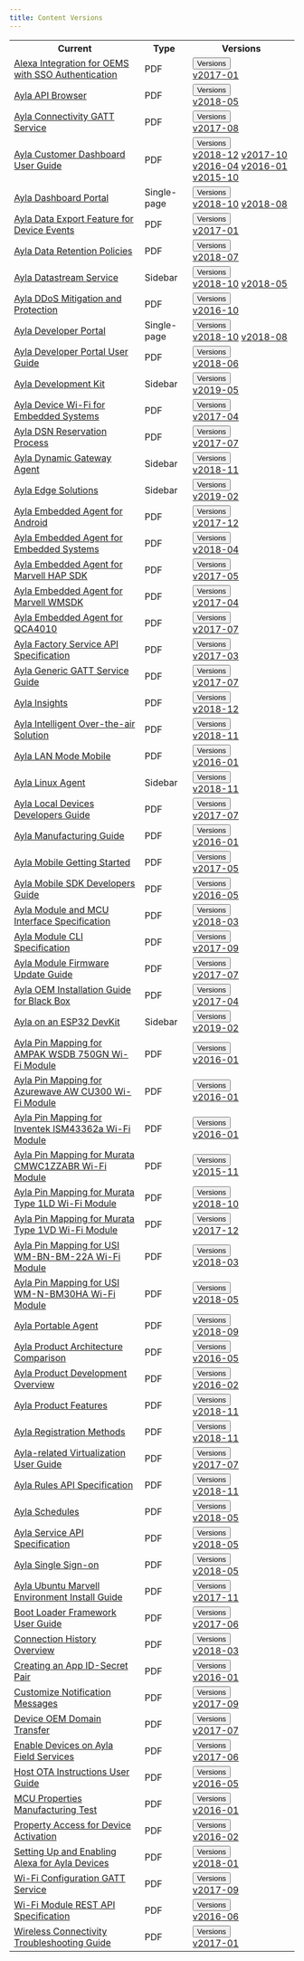 ```yaml
---
title: Content Versions
---
```


<table class="version-table">
  <tr><th>Current</th><th>Type</th><th>Versions</th></tr>
  <tr>
    <td><a href="/content/alexa-integration-for-oems-with-sso-authentication">Alexa Integration for OEMS with SSO Authentication</a></td>
    <td>PDF</td>
    <td>
      <div class="dropdown">
        <button class="btn btn-link btn-sm dropdown-toggle" type="button" id="alexa-integration-for-oems-with-sso-authentication" data-toggle="dropdown" aria-haspopup="true" aria-expanded="false">Versions</button>
        <div class="dropdown-menu" aria-labelledby="alexa-integration-for-oems-with-sso-authentication">
          <a class="dropdown-item" href="/content/alexa-integration-for-oems-with-sso-authentication-2017-01.pdf">v2017-01</a>
        </div>
      </div>
    </td>
  </tr>
  <tr>
    <td><a href="/content/ayla-api-browser">Ayla API Browser</a></td>
    <td>PDF</td>
    <td>
      <div class="dropdown">
        <button class="btn btn-link btn-sm dropdown-toggle" type="button" id="ayla-api-browser" data-toggle="dropdown" aria-haspopup="true" aria-expanded="false">Versions</button>
        <div class="dropdown-menu" aria-labelledby="ayla-api-browser">
          <a class="dropdown-item" href="/content/ayla-api-browser-2018-05.pdf">v2018-05</a>
        </div>
      </div>
    </td>
  </tr>
  <tr>
    <td><a href="/content/ayla-connectivity-gatt-service">Ayla Connectivity GATT Service</a></td>
    <td>PDF</td>
    <td>
      <div class="dropdown">
        <button class="btn btn-link btn-sm dropdown-toggle" type="button" id="ayla-connectivity-gatt-service" data-toggle="dropdown" aria-haspopup="true" aria-expanded="false">Versions</button>
        <div class="dropdown-menu" aria-labelledby="ayla-connectivity-gatt-service">
          <a class="dropdown-item" href="/content/ayla-connectivity-gatt-service-2017-08.pdf">v2017-08</a>
        </div>
      </div>
    </td>
  </tr>
  <tr>
    <td><a href="/content/ayla-customer-dashboard-user-guide">Ayla Customer Dashboard User Guide</a></td>
    <td>PDF</td>
    <td>
      <div class="dropdown">
        <button class="btn btn-link btn-sm dropdown-toggle" type="button" id="ayla-customer-dashboard-user-guide" data-toggle="dropdown" aria-haspopup="true" aria-expanded="false">Versions</button>
        <div class="dropdown-menu" aria-labelledby="ayla-customer-dashboard-user-guide">
          <a class="dropdown-item" href="/content/ayla-customer-dashboard-user-guide-2018-12.pdf">v2018-12</a>
          <a class="dropdown-item" href="/content/ayla-customer-dashboard-user-guide-2017-10.pdf">v2017-10</a>
          <a class="dropdown-item" href="/content/ayla-customer-dashboard-user-guide-2016-04.pdf">v2016-04</a>
          <a class="dropdown-item" href="/content/ayla-customer-dashboard-user-guide-2016-01.pdf">v2016-01</a>
          <a class="dropdown-item" href="/content/ayla-customer-dashboard-user-guide-2015-10.pdf">v2015-10</a>
        </div>
      </div>
    </td>
  </tr>
  <tr>
    <td><a href="/content/ayla-dashboard-portal">Ayla Dashboard Portal</a></td>
    <td>Single-page</td>
    <td>
      <div class="dropdown">
        <button class="btn btn-link btn-sm dropdown-toggle" type="button" id="ayla-dashboard-portal" data-toggle="dropdown" aria-haspopup="true" aria-expanded="false">Versions</button>
        <div class="dropdown-menu" aria-labelledby="ayla-dashboard-portal">
          <a class="dropdown-item" href="/content/ayla-dashboard-portal-2018-10">v2018-10</a>
          <a class="dropdown-item" href="/content/ayla-dashboard-portal-2018-08">v2018-08</a>
        </div>
      </div>
    </td>
  </tr>
  <tr>
    <td><a href="/content/ayla-data-export-feature-for-device-events">Ayla Data Export Feature for Device Events</a></td>
    <td>PDF</td>
    <td>
      <div class="dropdown">
        <button class="btn btn-link btn-sm dropdown-toggle" type="button" id="ayla-data-export-feature-for-device-events" data-toggle="dropdown" aria-haspopup="true" aria-expanded="false">Versions</button>
        <div class="dropdown-menu" aria-labelledby="ayla-data-export-feature-for-device-events">
          <a class="dropdown-item" href="/content/ayla-data-export-feature-for-device-events-2017-01.pdf">v2017-01</a>
        </div>
      </div>
    </td>
  </tr>
  <tr>
    <td><a href="/content/ayla-data-retention-policies">Ayla Data Retention Policies</a></td>
    <td>PDF</td>
    <td>
      <div class="dropdown">
        <button class="btn btn-link btn-sm dropdown-toggle" type="button" id="ayla-data-retention-policies" data-toggle="dropdown" aria-haspopup="true" aria-expanded="false">Versions</button>
        <div class="dropdown-menu" aria-labelledby="ayla-data-retention-policies">
          <a class="dropdown-item" href="/content/ayla-data-retention-policies-2018-07.pdf">v2018-07</a>
        </div>
      </div>
    </td>
  </tr>
  <tr>
    <td><a href="/content/ayla-datastream-service">Ayla Datastream Service</a></td>
    <td>Sidebar</td>
    <td>
      <div class="dropdown">
        <button class="btn btn-link btn-sm dropdown-toggle" type="button" id="ayla-datastream-service" data-toggle="dropdown" aria-haspopup="true" aria-expanded="false">Versions</button>
        <div class="dropdown-menu" aria-labelledby="ayla-datastream-service">
          <a class="dropdown-item" href="/content/ayla-datastream-service-2018-10">v2018-10</a>
          <a class="dropdown-item" href="/content/ayla-datastream-service-2018-05">v2018-05</a>
        </div>
      </div>
    </td>
  </tr>
  <tr>
    <td><a href="/content/ayla-ddos-mitigation-and-protection">Ayla DDoS Mitigation and Protection</a></td>
    <td>PDF</td>
    <td>
      <div class="dropdown">
        <button class="btn btn-link btn-sm dropdown-toggle" type="button" id="ayla-ddos-mitigation-and-protection" data-toggle="dropdown" aria-haspopup="true" aria-expanded="false">Versions</button>
        <div class="dropdown-menu" aria-labelledby="ayla-ddos-mitigation-and-protection">
          <a class="dropdown-item" href="/content/ayla-ddos-mitigation-and-protection-2016-10.pdf">v2016-10</a>
        </div>
      </div>
    </td>
  </tr>
  <tr>
    <td><a href="/content/ayla-developer-portal">Ayla Developer Portal</a></td>
    <td>Single-page</td>
    <td>
      <div class="dropdown">
        <button class="btn btn-link btn-sm dropdown-toggle" type="button" id="ayla-developer-portal" data-toggle="dropdown" aria-haspopup="true" aria-expanded="false">Versions</button>
        <div class="dropdown-menu" aria-labelledby="ayla-developer-portal">
          <a class="dropdown-item" href="/content/ayla-developer-portal-2018-10">v2018-10</a>
          <a class="dropdown-item" href="/content/ayla-developer-portal-2018-08">v2018-08</a>
        </div>
      </div>
    </td>
  </tr>
  <tr>
    <td><a href="/content/ayla-developer-portal-user-guide">Ayla Developer Portal User Guide</a></td>
    <td>PDF</td>
    <td>
      <div class="dropdown">
        <button class="btn btn-link btn-sm dropdown-toggle" type="button" id="ayla-developer-portal-user-guide" data-toggle="dropdown" aria-haspopup="true" aria-expanded="false">Versions</button>
        <div class="dropdown-menu" aria-labelledby="ayla-developer-portal-user-guide">
          <a class="dropdown-item" href="/content/ayla-developer-portal-user-guide-2018-06.pdf">v2018-06</a>
        </div>
      </div>
    </td>
  </tr>
  <tr>
    <td><a href="/content/ayla-development-kit">Ayla Development Kit</a></td>
    <td>Sidebar</td>
    <td>
      <div class="dropdown">
        <button class="btn btn-link btn-sm dropdown-toggle" type="button" id="ayla-development-kit" data-toggle="dropdown" aria-haspopup="true" aria-expanded="false">Versions</button>
        <div class="dropdown-menu" aria-labelledby="ayla-development-kit">
          <a class="dropdown-item" href="/content/ayla-development-kit-2019-05">v2019-05</a>
        </div>
      </div>
    </td>
  </tr>
  <tr>
    <td><a href="/content/ayla-device-wi-fi-for-embedded-systems">Ayla Device Wi-Fi for Embedded Systems</a></td>
    <td>PDF</td>
    <td>
      <div class="dropdown">
        <button class="btn btn-link btn-sm dropdown-toggle" type="button" id="ayla-device-wi-fi-for-embedded-systems" data-toggle="dropdown" aria-haspopup="true" aria-expanded="false">Versions</button>
        <div class="dropdown-menu" aria-labelledby="ayla-device-wi-fi-for-embedded-systems">
          <a class="dropdown-item" href="/content/ayla-device-wi-fi-for-embedded-systems-2017-04.pdf">v2017-04</a>
        </div>
      </div>
    </td>
  </tr>
  <tr>
    <td><a href="/content/ayla-dsn-reservation-process">Ayla DSN Reservation Process</a></td>
    <td>PDF</td>
    <td>
      <div class="dropdown">
        <button class="btn btn-link btn-sm dropdown-toggle" type="button" id="ayla-dsn-reservation-process" data-toggle="dropdown" aria-haspopup="true" aria-expanded="false">Versions</button>
        <div class="dropdown-menu" aria-labelledby="ayla-dsn-reservation-process">
          <a class="dropdown-item" href="/content/ayla-dsn-reservation-process-2017-07.pdf">v2017-07</a>
        </div>
      </div>
    </td>
  </tr>
  <tr>
    <td><a href="/content/ayla-dynamic-gateway-agent">Ayla Dynamic Gateway Agent</a></td>
    <td>Sidebar</td>
    <td>
      <div class="dropdown">
        <button class="btn btn-link btn-sm dropdown-toggle" type="button" id="ayla-dynamic-gateway-agent" data-toggle="dropdown" aria-haspopup="true" aria-expanded="false">Versions</button>
        <div class="dropdown-menu" aria-labelledby="ayla-dynamic-gateway-agent">
          <a class="dropdown-item" href="/content/ayla-dynamic-gateway-agent-2018-11">v2018-11</a>
        </div>
      </div>
    </td>
  </tr>
  <tr>
    <td><a href="/content/ayla-edge-solutions">Ayla Edge Solutions</a></td>
    <td>Sidebar</td>
    <td>
      <div class="dropdown">
        <button class="btn btn-link btn-sm dropdown-toggle" type="button" id="ayla-edge-solutions" data-toggle="dropdown" aria-haspopup="true" aria-expanded="false">Versions</button>
        <div class="dropdown-menu" aria-labelledby="ayla-edge-solutions">
          <a class="dropdown-item" href="/content/ayla-edge-solutions-2019-02">v2019-02</a>
        </div>
      </div>
    </td>
  </tr>
  <tr>
    <td><a href="/content/ayla-embedded-agent-for-android">Ayla Embedded Agent for Android</a></td>
    <td>PDF</td>
    <td>
      <div class="dropdown">
        <button class="btn btn-link btn-sm dropdown-toggle" type="button" id="ayla-embedded-agent-for-android" data-toggle="dropdown" aria-haspopup="true" aria-expanded="false">Versions</button>
        <div class="dropdown-menu" aria-labelledby="ayla-embedded-agent-for-android">
          <a class="dropdown-item" href="/content/ayla-embedded-agent-for-android-2017-12.pdf">v2017-12</a>
        </div>
      </div>
    </td>
  </tr>
  <tr>
    <td><a href="/content/ayla-embedded-agent-for-embedded-systems">Ayla Embedded Agent for Embedded Systems</a></td>
    <td>PDF</td>
    <td>
      <div class="dropdown">
        <button class="btn btn-link btn-sm dropdown-toggle" type="button" id="ayla-embedded-agent-for-embedded-systems" data-toggle="dropdown" aria-haspopup="true" aria-expanded="false">Versions</button>
        <div class="dropdown-menu" aria-labelledby="ayla-embedded-agent-for-embedded-systems">
          <a class="dropdown-item" href="/content/ayla-embedded-agent-for-embedded-systems-2018-04.pdf">v2018-04</a>
        </div>
      </div>
    </td>
  </tr>
  <tr>
    <td><a href="/content/ayla-embedded-agent-for-marvell-hap-sdk">Ayla Embedded Agent for Marvell HAP SDK</a></td>
    <td>PDF</td>
    <td>
      <div class="dropdown">
        <button class="btn btn-link btn-sm dropdown-toggle" type="button" id="ayla-embedded-agent-for-marvell-hap-sdk" data-toggle="dropdown" aria-haspopup="true" aria-expanded="false">Versions</button>
        <div class="dropdown-menu" aria-labelledby="ayla-embedded-agent-for-marvell-hap-sdk">
          <a class="dropdown-item" href="/content/ayla-embedded-agent-for-marvell-hap-sdk-2017-05.pdf">v2017-05</a>
        </div>
      </div>
    </td>
  </tr>
  <tr>
    <td><a href="/content/ayla-embedded-agent-for-marvell-wmsdk">Ayla Embedded Agent for Marvell WMSDK</a></td>
    <td>PDF</td>
    <td>
      <div class="dropdown">
        <button class="btn btn-link btn-sm dropdown-toggle" type="button" id="ayla-embedded-agent-for-marvell-wmsdk" data-toggle="dropdown" aria-haspopup="true" aria-expanded="false">Versions</button>
        <div class="dropdown-menu" aria-labelledby="ayla-embedded-agent-for-marvell-wmsdk">
          <a class="dropdown-item" href="/content/ayla-embedded-agent-for-marvell-wmsdk-2017-04.pdf">v2017-04</a>
        </div>
      </div>
    </td>
  </tr>
  <tr>
    <td><a href="/content/ayla-embedded-agent-for-qca4010">Ayla Embedded Agent for QCA4010</a></td>
    <td>PDF</td>
    <td>
      <div class="dropdown">
        <button class="btn btn-link btn-sm dropdown-toggle" type="button" id="ayla-embedded-agent-for-qca4010" data-toggle="dropdown" aria-haspopup="true" aria-expanded="false">Versions</button>
        <div class="dropdown-menu" aria-labelledby="ayla-embedded-agent-for-qca4010">
          <a class="dropdown-item" href="/content/ayla-embedded-agent-for-qca4010-2017-07.pdf">v2017-07</a>
        </div>
      </div>
    </td>
  </tr>
  <tr>
    <td><a href="/content/ayla-factory-service-api-specification">Ayla Factory Service API Specification</a></td>
    <td>PDF</td>
    <td>
      <div class="dropdown">
        <button class="btn btn-link btn-sm dropdown-toggle" type="button" id="ayla-factory-service-api-specification" data-toggle="dropdown" aria-haspopup="true" aria-expanded="false">Versions</button>
        <div class="dropdown-menu" aria-labelledby="ayla-factory-service-api-specification">
          <a class="dropdown-item" href="/content/ayla-factory-service-api-specification-2017-03.pdf">v2017-03</a>
        </div>
      </div>
    </td>
  </tr>
  <tr>
    <td><a href="/content/ayla-generic-gatt-service-guide">Ayla Generic GATT Service Guide</a></td>
    <td>PDF</td>
    <td>
      <div class="dropdown">
        <button class="btn btn-link btn-sm dropdown-toggle" type="button" id="ayla-generic-gatt-service-guide" data-toggle="dropdown" aria-haspopup="true" aria-expanded="false">Versions</button>
        <div class="dropdown-menu" aria-labelledby="ayla-generic-gatt-service-guide">
          <a class="dropdown-item" href="/content/ayla-generic-gatt-service-guide-2017-07.pdf">v2017-07</a>
        </div>
      </div>
    </td>
  </tr>
  <tr>
    <td><a href="/content/ayla-insights">Ayla Insights</a></td>
    <td>PDF</td>
    <td>
      <div class="dropdown">
        <button class="btn btn-link btn-sm dropdown-toggle" type="button" id="ayla-insights" data-toggle="dropdown" aria-haspopup="true" aria-expanded="false">Versions</button>
        <div class="dropdown-menu" aria-labelledby="ayla-insights">
          <a class="dropdown-item" href="/content/ayla-insights-2018-12.pdf">v2018-12</a>
        </div>
      </div>
    </td>
  </tr>
  <tr>
    <td><a href="/content/ayla-intelligent-over-the-air-solution">Ayla Intelligent Over-the-air Solution</a></td>
    <td>PDF</td>
    <td>
      <div class="dropdown">
        <button class="btn btn-link btn-sm dropdown-toggle" type="button" id="ayla-intelligent-over-the-air-solution" data-toggle="dropdown" aria-haspopup="true" aria-expanded="false">Versions</button>
        <div class="dropdown-menu" aria-labelledby="ayla-intelligent-over-the-air-solution">
          <a class="dropdown-item" href="/content/ayla-intelligent-over-the-air-solution-2018-11.pdf">v2018-11</a>
        </div>
      </div>
    </td>
  </tr>
  <tr>
    <td><a href="/content/ayla-lan-mode-mobile">Ayla LAN Mode Mobile</a></td>
    <td>PDF</td>
    <td>
      <div class="dropdown">
        <button class="btn btn-link btn-sm dropdown-toggle" type="button" id="ayla-lan-mode-mobile" data-toggle="dropdown" aria-haspopup="true" aria-expanded="false">Versions</button>
        <div class="dropdown-menu" aria-labelledby="ayla-lan-mode-mobile">
          <a class="dropdown-item" href="/content/ayla-lan-mode-mobile-2016-01.pdf">v2016-01</a>
        </div>
      </div>
    </td>
  </tr>
  <tr>
    <td><a href="/content/ayla-linux-agent">Ayla Linux Agent</a></td>
    <td>Sidebar</td>
    <td>
      <div class="dropdown">
        <button class="btn btn-link btn-sm dropdown-toggle" type="button" id="ayla-linux-agent" data-toggle="dropdown" aria-haspopup="true" aria-expanded="false">Versions</button>
        <div class="dropdown-menu" aria-labelledby="ayla-linux-agent">
          <a class="dropdown-item" href="/content/ayla-linux-agent-2018-11">v2018-11</a>
        </div>
      </div>
    </td>
  </tr>
  <tr>
    <td><a href="/content/ayla-local-devices-developers-guide">Ayla Local Devices Developers Guide</a></td>
    <td>PDF</td>
    <td>
      <div class="dropdown">
        <button class="btn btn-link btn-sm dropdown-toggle" type="button" id="ayla-local-devices-developers-guide" data-toggle="dropdown" aria-haspopup="true" aria-expanded="false">Versions</button>
        <div class="dropdown-menu" aria-labelledby="ayla-local-devices-developers-guide">
          <a class="dropdown-item" href="/content/ayla-local-devices-developers-guide-2017-07.pdf">v2017-07</a>
        </div>
      </div>
    </td>
  </tr>
  <tr>
    <td><a href="/content/ayla-manufacturing-guide">Ayla Manufacturing Guide</a></td>
    <td>PDF</td>
    <td>
      <div class="dropdown">
        <button class="btn btn-link btn-sm dropdown-toggle" type="button" id="ayla-manufacturing-guide" data-toggle="dropdown" aria-haspopup="true" aria-expanded="false">Versions</button>
        <div class="dropdown-menu" aria-labelledby="ayla-manufacturing-guide">
          <a class="dropdown-item" href="/content/ayla-manufacturing-guide-2016-01.pdf">v2016-01</a>
        </div>
      </div>
    </td>
  </tr>
  <tr>
    <td><a href="/content/ayla-mobile-getting-started">Ayla Mobile Getting Started</a></td>
    <td>PDF</td>
    <td>
      <div class="dropdown">
        <button class="btn btn-link btn-sm dropdown-toggle" type="button" id="ayla-mobile-getting-started" data-toggle="dropdown" aria-haspopup="true" aria-expanded="false">Versions</button>
        <div class="dropdown-menu" aria-labelledby="ayla-mobile-getting-started">
          <a class="dropdown-item" href="/content/ayla-mobile-getting-started-2017-05.pdf">v2017-05</a>
        </div>
      </div>
    </td>
  </tr>
  <tr>
    <td><a href="/content/ayla-mobile-sdk-developers-guide">Ayla Mobile SDK Developers Guide</a></td>
    <td>PDF</td>
    <td>
      <div class="dropdown">
        <button class="btn btn-link btn-sm dropdown-toggle" type="button" id="ayla-mobile-sdk-developers-guide" data-toggle="dropdown" aria-haspopup="true" aria-expanded="false">Versions</button>
        <div class="dropdown-menu" aria-labelledby="ayla-mobile-sdk-developers-guide">
          <a class="dropdown-item" href="/content/ayla-mobile-sdk-developers-guide-2016-05.pdf">v2016-05</a>
        </div>
      </div>
    </td>
  </tr>
  <tr>
    <td><a href="/content/ayla-module-and-mcu-interface-specification">Ayla Module and MCU Interface Specification</a></td>
    <td>PDF</td>
    <td>
      <div class="dropdown">
        <button class="btn btn-link btn-sm dropdown-toggle" type="button" id="ayla-module-and-mcu-interface-specification" data-toggle="dropdown" aria-haspopup="true" aria-expanded="false">Versions</button>
        <div class="dropdown-menu" aria-labelledby="ayla-module-and-mcu-interface-specification">
          <a class="dropdown-item" href="/content/ayla-module-and-mcu-interface-specification-2018-03.pdf">v2018-03</a>
        </div>
      </div>
    </td>
  </tr>
  <tr>
    <td><a href="/content/ayla-module-cli-specification">Ayla Module CLI Specification</a></td>
    <td>PDF</td>
    <td>
      <div class="dropdown">
        <button class="btn btn-link btn-sm dropdown-toggle" type="button" id="ayla-module-cli-specification" data-toggle="dropdown" aria-haspopup="true" aria-expanded="false">Versions</button>
        <div class="dropdown-menu" aria-labelledby="ayla-module-cli-specification">
          <a class="dropdown-item" href="/content/ayla-module-cli-specification-2017-09.pdf">v2017-09</a>
        </div>
      </div>
    </td>
  </tr>
  <tr>
    <td><a href="/content/ayla-module-firmware-update-guide">Ayla Module Firmware Update Guide</a></td>
    <td>PDF</td>
    <td>
      <div class="dropdown">
        <button class="btn btn-link btn-sm dropdown-toggle" type="button" id="ayla-module-firmware-update-guide" data-toggle="dropdown" aria-haspopup="true" aria-expanded="false">Versions</button>
        <div class="dropdown-menu" aria-labelledby="ayla-module-firmware-update-guide">
          <a class="dropdown-item" href="/content/ayla-module-firmware-update-guide-2017-07.pdf">v2017-07</a>
        </div>
      </div>
    </td>
  </tr>
  <tr>
    <td><a href="/content/ayla-oem-installation-guide-for-black-box">Ayla OEM Installation Guide for Black Box</a></td>
    <td>PDF</td>
    <td>
      <div class="dropdown">
        <button class="btn btn-link btn-sm dropdown-toggle" type="button" id="ayla-oem-installation-guide-for-black-box" data-toggle="dropdown" aria-haspopup="true" aria-expanded="false">Versions</button>
        <div class="dropdown-menu" aria-labelledby="ayla-oem-installation-guide-for-black-box">
          <a class="dropdown-item" href="/content/ayla-oem-installation-guide-for-black-box-2017-04.pdf">v2017-04</a>
        </div>
      </div>
    </td>
  </tr>
  <tr>
    <td><a href="/content/ayla-on-an-esp32-dev-kit">Ayla on an ESP32 DevKit</a></td>
    <td>Sidebar</td>
    <td>
      <div class="dropdown">
        <button class="btn btn-link btn-sm dropdown-toggle" type="button" id="ayla-on-an-esp32-dev-kit" data-toggle="dropdown" aria-haspopup="true" aria-expanded="false">Versions</button>
        <div class="dropdown-menu" aria-labelledby="ayla-on-an-esp32-dev-kit">
          <a class="dropdown-item" href="/content/ayla-on-an-esp32-dev-kit-2019-02">v2019-02</a>
        </div>
      </div>
    </td>
  </tr>
  <tr>
    <td><a href="/content/ayla-pin-mapping-for-ampak-wsdb-750gn-wi-fi-module">Ayla Pin Mapping for AMPAK WSDB 750GN Wi-Fi Module</a></td>
    <td>PDF</td>
    <td>
      <div class="dropdown">
        <button class="btn btn-link btn-sm dropdown-toggle" type="button" id="ayla-pin-mapping-for-ampak-wsdb-750gn-wi-fi-module" data-toggle="dropdown" aria-haspopup="true" aria-expanded="false">Versions</button>
        <div class="dropdown-menu" aria-labelledby="ayla-pin-mapping-for-ampak-wsdb-750gn-wi-fi-module">
          <a class="dropdown-item" href="/content/ayla-pin-mapping-for-ampak-wsdb-750gn-wi-fi-module-2016-01.pdf">v2016-01</a>
        </div>
      </div>
    </td>
  </tr>
  <tr>
    <td><a href="/content/ayla-pin-mapping-for-azurewave-aw-cu300-wi-fi-module">Ayla Pin Mapping for Azurewave AW CU300 Wi-Fi Module</a></td>
    <td>PDF</td>
    <td>
      <div class="dropdown">
        <button class="btn btn-link btn-sm dropdown-toggle" type="button" id="ayla-pin-mapping-for-azurewave-aw-cu300-wi-fi-module" data-toggle="dropdown" aria-haspopup="true" aria-expanded="false">Versions</button>
        <div class="dropdown-menu" aria-labelledby="ayla-pin-mapping-for-azurewave-aw-cu300-wi-fi-module">
          <a class="dropdown-item" href="/content/ayla-pin-mapping-for-azurewave-aw-cu300-wi-fi-module-2016-01.pdf">v2016-01</a>
        </div>
      </div>
    </td>
  </tr>
  <tr>
    <td><a href="/content/ayla-pin-mapping-for-inventek-ism43362a-wi-fi-module">Ayla Pin Mapping for Inventek ISM43362a Wi-Fi Module</a></td>
    <td>PDF</td>
    <td>
      <div class="dropdown">
        <button class="btn btn-link btn-sm dropdown-toggle" type="button" id="ayla-pin-mapping-for-inventek-ism43362a-wi-fi-module" data-toggle="dropdown" aria-haspopup="true" aria-expanded="false">Versions</button>
        <div class="dropdown-menu" aria-labelledby="ayla-pin-mapping-for-inventek-ism43362a-wi-fi-module">
          <a class="dropdown-item" href="/content/ayla-pin-mapping-for-inventek-ism43362a-wi-fi-module-2016-01.pdf">v2016-01</a>
        </div>
      </div>
    </td>
  </tr>
  <tr>
    <td><a href="/content/ayla-pin-mapping-for-murata-cmwc1zzabr-wi-fi-module">Ayla Pin Mapping for Murata CMWC1ZZABR Wi-Fi Module</a></td>
    <td>PDF</td>
    <td>
      <div class="dropdown">
        <button class="btn btn-link btn-sm dropdown-toggle" type="button" id="ayla-pin-mapping-for-murata-cmwc1zzabr-wi-fi-module" data-toggle="dropdown" aria-haspopup="true" aria-expanded="false">Versions</button>
        <div class="dropdown-menu" aria-labelledby="ayla-pin-mapping-for-murata-cmwc1zzabr-wi-fi-module">
          <a class="dropdown-item" href="/content/ayla-pin-mapping-for-murata-cmwc1zzabr-wi-fi-module-2015-11.pdf">v2015-11</a>
        </div>
      </div>
    </td>
  </tr>
  <tr>
    <td><a href="/content/ayla-pin-mapping-for-murata-type-1ld-wi-fi-module">Ayla Pin Mapping for Murata Type 1LD Wi-Fi Module</a></td>
    <td>PDF</td>
    <td>
      <div class="dropdown">
        <button class="btn btn-link btn-sm dropdown-toggle" type="button" id="ayla-pin-mapping-for-murata-type-1ld-wi-fi-module" data-toggle="dropdown" aria-haspopup="true" aria-expanded="false">Versions</button>
        <div class="dropdown-menu" aria-labelledby="ayla-pin-mapping-for-murata-type-1ld-wi-fi-module">
          <a class="dropdown-item" href="/content/ayla-pin-mapping-for-murata-type-1ld-wi-fi-module-2018-10.pdf">v2018-10</a>
        </div>
      </div>
    </td>
  </tr>
  <tr>
    <td><a href="/content/ayla-pin-mapping-for-murata-type-1vd-wi-fi-module">Ayla Pin Mapping for Murata Type 1VD Wi-Fi Module</a></td>
    <td>PDF</td>
    <td>
      <div class="dropdown">
        <button class="btn btn-link btn-sm dropdown-toggle" type="button" id="ayla-pin-mapping-for-murata-type-1vd-wi-fi-module" data-toggle="dropdown" aria-haspopup="true" aria-expanded="false">Versions</button>
        <div class="dropdown-menu" aria-labelledby="ayla-pin-mapping-for-murata-type-1vd-wi-fi-module">
          <a class="dropdown-item" href="/content/ayla-pin-mapping-for-murata-type-1vd-wi-fi-module-2017-12.pdf">v2017-12</a>
        </div>
      </div>
    </td>
  </tr>
  <tr>
    <td><a href="/content/ayla-pin-mapping-for-usi-wm-bn-bm-22a-wi-fi-module">Ayla Pin Mapping for USI WM-BN-BM-22A Wi-Fi Module</a></td>
    <td>PDF</td>
    <td>
      <div class="dropdown">
        <button class="btn btn-link btn-sm dropdown-toggle" type="button" id="ayla-pin-mapping-for-usi-wm-bn-bm-22a-wi-fi-module" data-toggle="dropdown" aria-haspopup="true" aria-expanded="false">Versions</button>
        <div class="dropdown-menu" aria-labelledby="ayla-pin-mapping-for-usi-wm-bn-bm-22a-wi-fi-module">
          <a class="dropdown-item" href="/content/ayla-pin-mapping-for-usi-wm-bn-bm-22a-wi-fi-module-2018-03.pdf">v2018-03</a>
        </div>
      </div>
    </td>
  </tr>
  <tr>
    <td><a href="/content/ayla-pin-mapping-for-usi-wm-n-bm30ha-wi-fi-module">Ayla Pin Mapping for USI WM-N-BM30HA Wi-Fi Module</a></td>
    <td>PDF</td>
    <td>
      <div class="dropdown">
        <button class="btn btn-link btn-sm dropdown-toggle" type="button" id="ayla-pin-mapping-for-usi-wm-n-bm30ha-wi-fi-module" data-toggle="dropdown" aria-haspopup="true" aria-expanded="false">Versions</button>
        <div class="dropdown-menu" aria-labelledby="ayla-pin-mapping-for-usi-wm-n-bm30ha-wi-fi-module">
          <a class="dropdown-item" href="/content/ayla-pin-mapping-for-usi-wm-n-bm30ha-wi-fi-module-2018-05.pdf">v2018-05</a>
        </div>
      </div>
    </td>
  </tr>
  <tr>
    <td><a href="/content/ayla-portable-agent">Ayla Portable Agent</a></td>
    <td>PDF</td>
    <td>
      <div class="dropdown">
        <button class="btn btn-link btn-sm dropdown-toggle" type="button" id="ayla-portable-agent" data-toggle="dropdown" aria-haspopup="true" aria-expanded="false">Versions</button>
        <div class="dropdown-menu" aria-labelledby="ayla-portable-agent">
          <a class="dropdown-item" href="/content/ayla-portable-agent-2018-09.pdf">v2018-09</a>
        </div>
      </div>
    </td>
  </tr>
  <tr>
    <td><a href="/content/ayla-product-architecture-comparison">Ayla Product Architecture Comparison</a></td>
    <td>PDF</td>
    <td>
      <div class="dropdown">
        <button class="btn btn-link btn-sm dropdown-toggle" type="button" id="ayla-product-architecture-comparison" data-toggle="dropdown" aria-haspopup="true" aria-expanded="false">Versions</button>
        <div class="dropdown-menu" aria-labelledby="ayla-product-architecture-comparison">
          <a class="dropdown-item" href="/content/ayla-product-architecture-comparison-2016-05.pdf">v2016-05</a>
        </div>
      </div>
    </td>
  </tr>
  <tr>
    <td><a href="/content/ayla-product-development-overview">Ayla Product Development Overview</a></td>
    <td>PDF</td>
    <td>
      <div class="dropdown">
        <button class="btn btn-link btn-sm dropdown-toggle" type="button" id="ayla-product-development-overview" data-toggle="dropdown" aria-haspopup="true" aria-expanded="false">Versions</button>
        <div class="dropdown-menu" aria-labelledby="ayla-product-development-overview">
          <a class="dropdown-item" href="/content/ayla-product-development-overview-2016-02.pdf">v2016-02</a>
        </div>
      </div>
    </td>
  </tr>
  <tr>
    <td><a href="/content/ayla-product-features">Ayla Product Features</a></td>
    <td>PDF</td>
    <td>
      <div class="dropdown">
        <button class="btn btn-link btn-sm dropdown-toggle" type="button" id="ayla-product-features" data-toggle="dropdown" aria-haspopup="true" aria-expanded="false">Versions</button>
        <div class="dropdown-menu" aria-labelledby="ayla-product-features">
          <a class="dropdown-item" href="/content/ayla-product-features-2018-11.pdf">v2018-11</a>
        </div>
      </div>
    </td>
  </tr>
  <tr>
    <td><a href="/content/ayla-registration-methods">Ayla Registration Methods</a></td>
    <td>PDF</td>
    <td>
      <div class="dropdown">
        <button class="btn btn-link btn-sm dropdown-toggle" type="button" id="ayla-registration-methods" data-toggle="dropdown" aria-haspopup="true" aria-expanded="false">Versions</button>
        <div class="dropdown-menu" aria-labelledby="ayla-registration-methods">
          <a class="dropdown-item" href="/content/ayla-registration-methods-2018-11.pdf">v2018-11</a>
        </div>
      </div>
    </td>
  </tr>
  <tr>
    <td><a href="/content/ayla-related-virtualization-user-guide">Ayla-related Virtualization User Guide</a></td>
    <td>PDF</td>
    <td>
      <div class="dropdown">
        <button class="btn btn-link btn-sm dropdown-toggle" type="button" id="ayla-related-virtualization-user-guide" data-toggle="dropdown" aria-haspopup="true" aria-expanded="false">Versions</button>
        <div class="dropdown-menu" aria-labelledby="ayla-related-virtualization-user-guide">
          <a class="dropdown-item" href="/content/ayla-related-virtualization-user-guide-2017-07.pdf">v2017-07</a>
        </div>
      </div>
    </td>
  </tr>
  <tr>
    <td><a href="/content/ayla-rules-api-specification">Ayla Rules API Specification</a></td>
    <td>PDF</td>
    <td>
      <div class="dropdown">
        <button class="btn btn-link btn-sm dropdown-toggle" type="button" id="ayla-rules-api-specification" data-toggle="dropdown" aria-haspopup="true" aria-expanded="false">Versions</button>
        <div class="dropdown-menu" aria-labelledby="ayla-rules-api-specification">
          <a class="dropdown-item" href="/content/ayla-rules-api-specification-2018-11.pdf">v2018-11</a>
        </div>
      </div>
    </td>
  </tr>
  <tr>
    <td><a href="/content/ayla-schedules">Ayla Schedules</a></td>
    <td>PDF</td>
    <td>
      <div class="dropdown">
        <button class="btn btn-link btn-sm dropdown-toggle" type="button" id="ayla-schedules" data-toggle="dropdown" aria-haspopup="true" aria-expanded="false">Versions</button>
        <div class="dropdown-menu" aria-labelledby="ayla-schedules">
          <a class="dropdown-item" href="/content/ayla-schedules-2018-05.pdf">v2018-05</a>
        </div>
      </div>
    </td>
  </tr>
  <tr>
    <td><a href="/content/ayla-service-api-specification">Ayla Service API Specification</a></td>
    <td>PDF</td>
    <td>
      <div class="dropdown">
        <button class="btn btn-link btn-sm dropdown-toggle" type="button" id="ayla-service-api-specification" data-toggle="dropdown" aria-haspopup="true" aria-expanded="false">Versions</button>
        <div class="dropdown-menu" aria-labelledby="ayla-service-api-specification">
          <a class="dropdown-item" href="/content/ayla-service-api-specification-2018-05.pdf">v2018-05</a>
        </div>
      </div>
    </td>
  </tr>
  <tr>
    <td><a href="/content/ayla-single-sign-on">Ayla Single Sign-on</a></td>
    <td>PDF</td>
    <td>
      <div class="dropdown">
        <button class="btn btn-link btn-sm dropdown-toggle" type="button" id="ayla-single-sign-on" data-toggle="dropdown" aria-haspopup="true" aria-expanded="false">Versions</button>
        <div class="dropdown-menu" aria-labelledby="ayla-single-sign-on">
          <a class="dropdown-item" href="/content/ayla-single-sign-on-2018-05.pdf">v2018-05</a>
        </div>
      </div>
    </td>
  </tr>
  <tr>
    <td><a href="/content/ayla-ubuntu-marvell-environment-install-guide">Ayla Ubuntu Marvell Environment Install Guide</a></td>
    <td>PDF</td>
    <td>
      <div class="dropdown">
        <button class="btn btn-link btn-sm dropdown-toggle" type="button" id="ayla-ubuntu-marvell-environment-install-guide" data-toggle="dropdown" aria-haspopup="true" aria-expanded="false">Versions</button>
        <div class="dropdown-menu" aria-labelledby="ayla-ubuntu-marvell-environment-install-guide">
          <a class="dropdown-item" href="/content/ayla-ubuntu-marvell-environment-install-guide-2017-11.pdf">v2017-11</a>
        </div>
      </div>
    </td>
  </tr>
  <tr>
    <td><a href="/content/boot-loader-framework-user-guide">Boot Loader Framework User Guide</a></td>
    <td>PDF</td>
    <td>
      <div class="dropdown">
        <button class="btn btn-link btn-sm dropdown-toggle" type="button" id="boot-loader-framework-user-guide" data-toggle="dropdown" aria-haspopup="true" aria-expanded="false">Versions</button>
        <div class="dropdown-menu" aria-labelledby="boot-loader-framework-user-guide">
          <a class="dropdown-item" href="/content/boot-loader-framework-user-guide-2017-06.pdf">v2017-06</a>
        </div>
      </div>
    </td>
  </tr>
  <tr>
    <td><a href="/content/connection-history-overview">Connection History Overview</a></td>
    <td>PDF</td>
    <td>
      <div class="dropdown">
        <button class="btn btn-link btn-sm dropdown-toggle" type="button" id="connection-history-overview" data-toggle="dropdown" aria-haspopup="true" aria-expanded="false">Versions</button>
        <div class="dropdown-menu" aria-labelledby="connection-history-overview">
          <a class="dropdown-item" href="/content/connection-history-overview-2018-03.pdf">v2018-03</a>
        </div>
      </div>
    </td>
  </tr>
  <tr>
    <td><a href="/content/creating-an-app-id-secret-pair">Creating an App ID-Secret Pair</a></td>
    <td>PDF</td>
    <td>
      <div class="dropdown">
        <button class="btn btn-link btn-sm dropdown-toggle" type="button" id="creating-an-app-id-secret-pair" data-toggle="dropdown" aria-haspopup="true" aria-expanded="false">Versions</button>
        <div class="dropdown-menu" aria-labelledby="creating-an-app-id-secret-pair">
          <a class="dropdown-item" href="/content/creating-an-app-id-secret-pair-2016-01.pdf">v2016-01</a>
        </div>
      </div>
    </td>
  </tr>
  <tr>
    <td><a href="/content/customize-notification-messages">Customize Notification Messages</a></td>
    <td>PDF</td>
    <td>
      <div class="dropdown">
        <button class="btn btn-link btn-sm dropdown-toggle" type="button" id="customize-notification-messages" data-toggle="dropdown" aria-haspopup="true" aria-expanded="false">Versions</button>
        <div class="dropdown-menu" aria-labelledby="customize-notification-messages">
          <a class="dropdown-item" href="/content/customize-notification-messages-2017-09.pdf">v2017-09</a>
        </div>
      </div>
    </td>
  </tr>
  <tr>
    <td><a href="/content/device-oem-domain-transfer">Device OEM Domain Transfer</a></td>
    <td>PDF</td>
    <td>
      <div class="dropdown">
        <button class="btn btn-link btn-sm dropdown-toggle" type="button" id="device-oem-domain-transfer" data-toggle="dropdown" aria-haspopup="true" aria-expanded="false">Versions</button>
        <div class="dropdown-menu" aria-labelledby="device-oem-domain-transfer">
          <a class="dropdown-item" href="/content/device-oem-domain-transfer-2017-07.pdf">v2017-07</a>
        </div>
      </div>
    </td>
  </tr>
  <tr>
    <td><a href="/content/enable-devices-on-ayla-field-service">Enable Devices on Ayla Field Services</a></td>
    <td>PDF</td>
    <td>
      <div class="dropdown">
        <button class="btn btn-link btn-sm dropdown-toggle" type="button" id="enable-devices-on-ayla-field-service" data-toggle="dropdown" aria-haspopup="true" aria-expanded="false">Versions</button>
        <div class="dropdown-menu" aria-labelledby="enable-devices-on-ayla-field-service">
          <a class="dropdown-item" href="/content/enable-devices-on-ayla-field-service-2017-06.pdf">v2017-06</a>
        </div>
      </div>
    </td>
  </tr>
  <tr>
    <td><a href="/content/host-ota-instructions-user-guide">Host OTA Instructions User Guide</a></td>
    <td>PDF</td>
    <td>
      <div class="dropdown">
        <button class="btn btn-link btn-sm dropdown-toggle" type="button" id="host-ota-instructions-user-guide" data-toggle="dropdown" aria-haspopup="true" aria-expanded="false">Versions</button>
        <div class="dropdown-menu" aria-labelledby="host-ota-instructions-user-guide">
          <a class="dropdown-item" href="/content/host-ota-instructions-user-guide-2016-05.pdf">v2016-05</a>
        </div>
      </div>
    </td>
  </tr>
  <tr>
    <td><a href="/content/mcu-properties-manufacturing-test">MCU Properties Manufacturing Test</a></td>
    <td>PDF</td>
    <td>
      <div class="dropdown">
        <button class="btn btn-link btn-sm dropdown-toggle" type="button" id="mcu-properties-manufacturing-test" data-toggle="dropdown" aria-haspopup="true" aria-expanded="false">Versions</button>
        <div class="dropdown-menu" aria-labelledby="mcu-properties-manufacturing-test">
          <a class="dropdown-item" href="/content/mcu-properties-manufacturing-test-2016-01.pdf">v2016-01</a>
        </div>
      </div>
    </td>
  </tr>
  <tr>
    <td><a href="/content/property-access-for-device-activitation">Property Access for Device Activation</a></td>
    <td>PDF</td>
    <td>
      <div class="dropdown">
        <button class="btn btn-link btn-sm dropdown-toggle" type="button" id="property-access-for-device-activitation" data-toggle="dropdown" aria-haspopup="true" aria-expanded="false">Versions</button>
        <div class="dropdown-menu" aria-labelledby="property-access-for-device-activitation">
          <a class="dropdown-item" href="/content/property-access-for-device-activitation-2016-02.pdf">v2016-02</a>
        </div>
      </div>
    </td>
  </tr>
  <tr>
    <td><a href="/content/setting-up-and-enabling-alexa-for-ayla-devices">Setting Up and Enabling Alexa for Ayla Devices</a></td>
    <td>PDF</td>
    <td>
      <div class="dropdown">
        <button class="btn btn-link btn-sm dropdown-toggle" type="button" id="setting-up-and-enabling-alexa-for-ayla-devices" data-toggle="dropdown" aria-haspopup="true" aria-expanded="false">Versions</button>
        <div class="dropdown-menu" aria-labelledby="setting-up-and-enabling-alexa-for-ayla-devices">
          <a class="dropdown-item" href="/content/setting-up-and-enabling-alexa-for-ayla-devices-2018-01.pdf">v2018-01</a>
        </div>
      </div>
    </td>
  </tr>
  <tr>
    <td><a href="/content/wi-fi-configuration-gatt-service">Wi-Fi Configuration GATT Service</a></td>
    <td>PDF</td>
    <td>
      <div class="dropdown">
        <button class="btn btn-link btn-sm dropdown-toggle" type="button" id="wi-fi-configuration-gatt-service" data-toggle="dropdown" aria-haspopup="true" aria-expanded="false">Versions</button>
        <div class="dropdown-menu" aria-labelledby="wi-fi-configuration-gatt-service">
          <a class="dropdown-item" href="/content/wi-fi-configuration-gatt-service-2017-09.pdf">v2017-09</a>
        </div>
      </div>
    </td>
  </tr>
  <tr>
    <td><a href="/content/wi-fi-module-rest-api-specification">Wi-Fi Module REST API Specification</a></td>
    <td>PDF</td>
    <td>
      <div class="dropdown">
        <button class="btn btn-link btn-sm dropdown-toggle" type="button" id="wi-fi-module-rest-api-specification" data-toggle="dropdown" aria-haspopup="true" aria-expanded="false">Versions</button>
        <div class="dropdown-menu" aria-labelledby="wi-fi-module-rest-api-specification">
          <a class="dropdown-item" href="/content/wi-fi-module-rest-api-specification-2016-06.pdf">v2016-06</a>
        </div>
      </div>
    </td>
  </tr>
  <tr>
    <td><a href="/content/wireless-connectivity-troubleshooting-guide">Wireless Connectivity Troubleshooting Guide</a></td>
    <td>PDF</td>
    <td>
      <div class="dropdown">
        <button class="btn btn-link btn-sm dropdown-toggle" type="button" id="wireless-connectivity-troubleshooting-guide" data-toggle="dropdown" aria-haspopup="true" aria-expanded="false">Versions</button>
        <div class="dropdown-menu" aria-labelledby="wireless-connectivity-troubleshooting-guide">
          <a class="dropdown-item" href="/content/wireless-connectivity-troubleshooting-guide-2017-01.pdf">v2017-01</a>
        </div>
      </div>
    </td>
  </tr>
</table>
